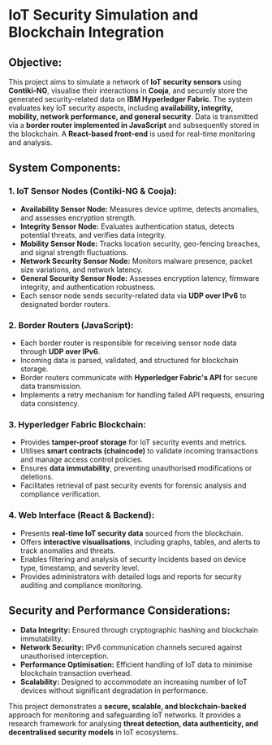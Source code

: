 # IoT Security Simulation and Blockchain Integration

## Objective:
This project aims to simulate a network of **IoT security sensors** using **Contiki-NG**, visualise their interactions in **Cooja**, and securely store the generated security-related data on **IBM Hyperledger Fabric**. The system evaluates key IoT security aspects, including **availability, integrity, mobility, network performance, and general security**. Data is transmitted via a **border router implemented in JavaScript** and subsequently stored in the blockchain. A **React-based front-end** is used for real-time monitoring and analysis.

## System Components:

### 1. IoT Sensor Nodes (Contiki-NG & Cooja):
- **Availability Sensor Node:** Measures device uptime, detects anomalies, and assesses encryption strength.
- **Integrity Sensor Node:** Evaluates authentication status, detects potential threats, and verifies data integrity.
- **Mobility Sensor Node:** Tracks location security, geo-fencing breaches, and signal strength fluctuations.
- **Network Security Sensor Node:** Monitors malware presence, packet size variations, and network latency.
- **General Security Sensor Node:** Assesses encryption latency, firmware integrity, and authentication robustness.
- Each sensor node sends security-related data via **UDP over IPv6** to designated border routers.

### 2. Border Routers (JavaScript):
- Each border router is responsible for receiving sensor node data through **UDP over IPv6**.
- Incoming data is parsed, validated, and structured for blockchain storage.
- Border routers communicate with **Hyperledger Fabric's API** for secure data transmission.
- Implements a retry mechanism for handling failed API requests, ensuring data consistency.

### 3. Hyperledger Fabric Blockchain:
- Provides **tamper-proof storage** for IoT security events and metrics.
- Utilises **smart contracts (chaincode)** to validate incoming transactions and manage access control policies.
- Ensures **data immutability**, preventing unauthorised modifications or deletions.
- Facilitates retrieval of past security events for forensic analysis and compliance verification.

### 4. Web Interface (React & Backend):
- Presents **real-time IoT security data** sourced from the blockchain.
- Offers **interactive visualisations**, including graphs, tables, and alerts to track anomalies and threats.
- Enables filtering and analysis of security incidents based on device type, timestamp, and severity level.
- Provides administrators with detailed logs and reports for security auditing and compliance monitoring.

## Security and Performance Considerations:
- **Data Integrity:** Ensured through cryptographic hashing and blockchain immutability.
- **Network Security:** IPv6 communication channels secured against unauthorised interception.
- **Performance Optimisation:** Efficient handling of IoT data to minimise blockchain transaction overhead.
- **Scalability:** Designed to accommodate an increasing number of IoT devices without significant degradation in performance.

This project demonstrates a **secure, scalable, and blockchain-backed** approach for monitoring and safeguarding IoT networks. It provides a research framework for analysing **threat detection, data authenticity, and decentralised security models** in IoT ecosystems.

